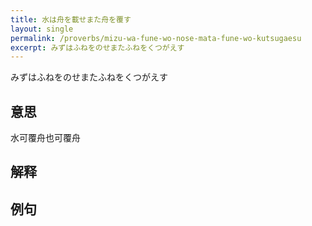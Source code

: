 ```yaml
---
title: 水は舟を載せまた舟を覆す
layout: single
permalink: /proverbs/mizu-wa-fune-wo-nose-mata-fune-wo-kutsugaesu
excerpt: みずはふねをのせまたふねをくつがえす
---
```


みずはふねをのせまたふねをくつがえす

## 意思

水可覆舟也可覆舟

## 解释

## 例句

